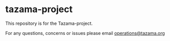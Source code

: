 <!-- SPDX-License-Identifier: Apache-2.0 -->

# tazama-project

This repository is for the Tazama-project.

For any questions, concerns or issues please email operations@tazama.org
